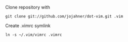 Clone repository with

	git clone git://github.com/jojahner/dot-vim.git .vim

Create .vimrc symlink

	ln -s ~/.vim/vimrc .vimrc
